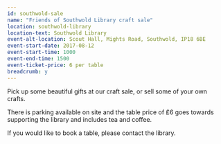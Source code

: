 ```yaml
---
id: southwold-sale
name: "Friends of Southwold Library craft sale"
location: southwold-library
location-text: Southwold Library
event-alt-location: Scout Hall, Mights Road, Southwold, IP18 6BE
event-start-date: 2017-08-12
event-start-time: 1000
event-end-time: 1500
event-ticket-price: 6 per table
breadcrumb: y
---
```


Pick up some beautiful gifts at our craft sale, or sell some of your own crafts.

There is parking available on site and the table price of £6 goes towards supporting the library and includes tea and coffee.

If you would like to book a table, please contact the library.
